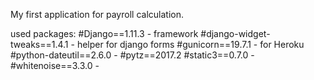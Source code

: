 My first application for payroll calculation.

used packages:
#Django==1.11.3 - framework
#django-widget-tweaks==1.4.1 - helper for django forms
#gunicorn==19.7.1 - for Heroku
#python-dateutil==2.6.0 -
#pytz==2017.2
#static3==0.7.0 -
#whitenoise==3.3.0 -
